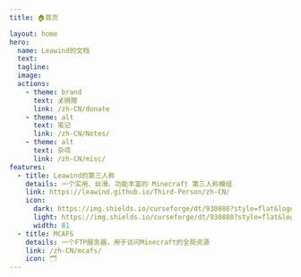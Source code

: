 ```yaml
---
title: 🏠首页

layout: home
hero:
  name: Leawind的文档
  text:
  tagline:
  image: 
  actions:
    - theme: brand
      text: 💰捐赠
      link: /zh-CN/donate
    - theme: alt
      text: 笔记
      link: /zh-CN/Notes/
    - theme: alt
      text: 杂项
      link: /zh-CN/misc/
features:
  - title: Leawind的第三人称
    details: 一个实用、丝滑、功能丰富的 Minecraft 第三人称模组
    link: https://leawind.github.io/Third-Person/zh-CN/
    icon: 
      dark: https://img.shields.io/curseforge/dt/930880?style=flat&logo=curseforge&logoColor=f16436&label=%20&color=4f4f4f
      light: https://img.shields.io/curseforge/dt/930880?style=flat&logo=curseforge&logoColor=4f4f4f&label=%20&color=f16436
      width: 81
  - title: MCAFS
    details: 一个FTP服务器，用于访问Minecraft的全局资源
    link: /zh-CN/mcafs/
    icon: 🗂
---
```

